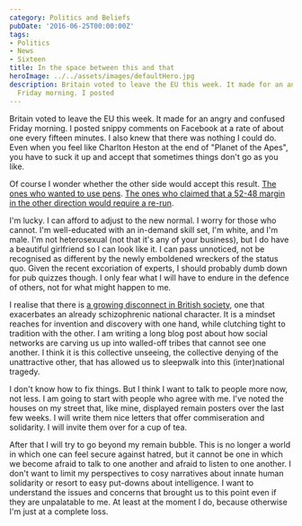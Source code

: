 ```yaml
---
category: Politics and Beliefs
pubDate: '2016-06-25T00:00:00Z'
tags:
- Politics
- News
- Sixteen
title: In the space between this and that
heroImage: ../../assets/images/defaultHero.jpg
description: Britain voted to leave the EU this week. It made for an angry and confused
  Friday morning. I posted
---
```

Britain voted to leave the EU this week. It made for an angry and confused Friday morning. I posted snippy comments on Facebook at a rate of about one every fifteen minutes. I also knew that there was nothing I could do. Even when you feel like Charlton Heston at the end of &quot;Planet of the Apes&quot;, you have to suck it up and accept that sometimes things don&#39;t go as you like.

Of course I wonder whether the other side would accept this result. [The ones who wanted to use pens](http://www.telegraph.co.uk/news/2016/06/23/voters-using-their-own-pens-at-the-polls-after-wild-warnings-of/). [The ones who claimed that a 52-48 margin in the other direction would require a re-run](http://metro.co.uk/2016/06/24/remember-that-time-nigel-farage-said-52-48-votes-should-lead-to-second-referendum-5963900/).

I&#39;m lucky. I can afford to adjust to the new normal. I worry for those who cannot. I&#39;m well-educated with an in-demand skill set, I&#39;m white, and I&#39;m male. I&#39;m not heterosexual (not that it&#39;s any of your business), but I do have a beautiful girlfriend so I can look like it. I can pass unnoticed, not be recognised as different by the newly emboldened wreckers of the status quo. Given the recent excoriation of experts, I should probably dumb down for pub quizzes though. I only fear what I will have to endure in the defence of others, not for what might happen to me.

I realise that there is [a growing disconnect in British society](http://www.theguardian.com/politics/commentisfree/2016/jun/24/divided-britain-brexit-money-class-inequality-westminster), one that exacerbates an already schizophrenic national character. It is a mindset reaches for invention and discovery with one hand, while clutching tight to tradition with the other. I am writing a long blog post about how social networks are carving us up into walled-off tribes that cannot see one another. I think it is this collective unseeing, the collective denying of the unattractive other, that has allowed us to sleepwalk into this (inter)national tragedy.

I don&#39;t know how to fix things. But I think I want to talk to people more now, not less. I am going to start with people who agree with me. I&#39;ve noted the houses on my street that, like mine, displayed remain posters over the last few weeks. I will write them nice letters that offer commiseration and solidarity. I will invite them over for a cup of tea. 

After that I will try to go beyond my remain bubble. This is no longer a world in which one can feel secure against hatred, but it cannot be one in which we become afraid to talk to one another and afraid to listen to one another. I don&#39;t want to limit my perspectives to cosy narratives about innate human solidarity or resort to easy put-downs about intelligence. I want to understand the issues and concerns that brought us to this point even if they are unpalatable to me. At least at the moment I do, because otherwise I&#39;m just at a complete loss.